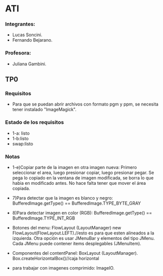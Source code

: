 # ATI

### Integrantes:
* Lucas Soncini.
* Fernando Bejarano.

### Profesora:
* Juliana Gambini.

## TP0

### Requisitos
* Para que se puedan abrir archivos con formato pgm y ppm, se necesita tener instalado "ImageMagick".

### Estado de los requisitos
* 1-a: listo
* 1-b:listo
* swap:listo
### Notas
* 1-e)Copiar parte de la imagen en otra imagen nueva:
Primero seleccionar el area, luego presionar copiar, luego presionar pegar. Se pega lo copiado en la ventana de imagen modificada, se borra lo que habia en modificado antes. No hace falta tener que mover el área copiada.

* 7)Para detectar que la imagen es blanco y negro: BufferedImage.getType() == BufferedImage.TYPE_BYTE_GRAY

* 8)Para detectar imagen en color (RGB):
BufferedImage.getType() == BufferedImage.TYPE_INT_RGB

* Botones del menu: FlowLayout (LayoutManager)
new FlowLayout(FlowLayout.LEFT).//esto es para que esten alineados a la izquierda.
Otra opción es usar JMenuBar y elementos del tipo JMenu. Cada JMenu puede contener items desplegables (JMenuItem).
* Componentes del contentPanel: BoxLayout (LayoutManager).
Box.createHorizontalBox()//caja horizontal 
* para trabajar con imagenes comprimido: ImageIO.

